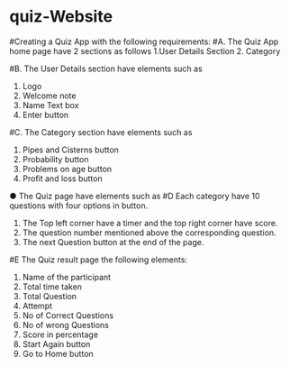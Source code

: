 # quiz-Website
#Creating a Quiz App with the following requirements:
#A. The Quiz App home page  have 2 sections as follows
1.User Details Section
2. Category



#B. The User Details section  have elements such as
1. Logo
2. Welcome note
3. Name Text box
3. Enter button




#C. The Category section  have elements such as
1. Pipes and Cisterns button
2. Probability button
3. Problems on age button
4. Profit and loss button


● The Quiz page  have elements such as
#D Each category  have 10 questions with four options in button.
1. The Top left corner  have a timer and the top right corner  have
score.
2. The question number   mentioned above the corresponding question.
3. The next Question button  at the end of the page.


#E The Quiz result page  the following elements:
1. Name of the participant
2. Total time taken
3. Total Question
4. Attempt
5. No of Correct Questions
6. No of wrong Questions
7. Score in percentage
8. Start Again button
9. Go to Home button
